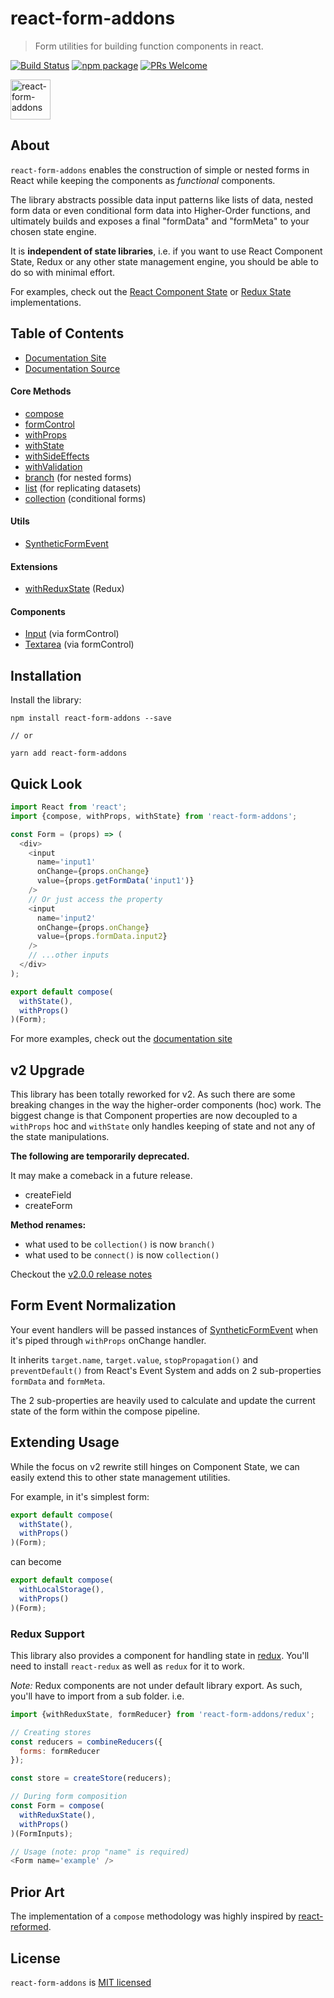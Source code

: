 # react-form-addons

> Form utilities for building function components in react.

[![Build Status][build-badge]][build-link]
[![npm package][npm-badge]][npm-link]
[![PRs Welcome][pr-welcome-badge]][pr-welcome-link]

<img src="https://yeojz.github.io/react-form-addons/images/react-form-addons-with-text.svg" alt="react-form-addons" height="64" />

## About

`react-form-addons` enables the construction of simple or nested forms in React while keeping the components as _functional_ components.

The library abstracts possible data input patterns like lists of data, nested
form data or even conditional form data into Higher-Order functions, and ultimately builds and exposes a final "formData" and "formMeta" to your chosen state engine.

It is __independent of state libraries__, i.e. if you want to use React Component State, Redux or any other state management engine, you should be able to do so with minimal effort.

For examples, check out the [React Component State](https://github.com/yeojz/react-form-addons/blob/master/src/lib/withState.js) or [Redux State](//github.com/yeojz/react-form-addons/blob/master/src/redux/withReduxState.js) implementations.

## Table of Contents

-   [Documentation Site][doc-link]
-   [Documentation Source](https://github.com/yeojz/react-form-addons/tree/master/site)

#### Core Methods

-   [compose](https://yeojz.github.io/react-form-addons#compose)
-   [formControl](https://yeojz.github.io/react-form-addons#formControl)
-   [withProps](https://yeojz.github.io/react-form-addons#withProps)
-   [withState](https://yeojz.github.io/react-form-addons#withState)
-   [withSideEffects](https://yeojz.github.io/react-form-addons#withSideEffects)
-   [withValidation](https://yeojz.github.io/react-form-addons#withValidation)
-   [branch](https://yeojz.github.io/react-form-addons#branch) (for nested forms)
-   [list](https://yeojz.github.io/react-form-addons#list) (for replicating datasets)
-   [collection](https://yeojz.github.io/react-form-addons#collection) (conditional forms)

#### Utils

-   [SyntheticFormEvent](https://yeojz.github.io/react-form-addons#SyntheticFormEvent)

#### Extensions

-   [withReduxState](https://yeojz.github.io/react-form-addons#withReduxState) (Redux)

#### Components

-   [Input](https://yeojz.github.io/react-form-addons#formControl) (via formControl)
-   [Textarea](https://yeojz.github.io/react-form-addons#formControl) (via  formControl)

## Installation

Install the library:

```
npm install react-form-addons --save

// or

yarn add react-form-addons
```

## Quick Look

```js
import React from 'react';
import {compose, withProps, withState} from 'react-form-addons';

const Form = (props) => (
  <div>
    <input
      name='input1'
      onChange={props.onChange}
      value={props.getFormData('input1')}
    />
    // Or just access the property
    <input
      name='input2'
      onChange={props.onChange}
      value={props.formData.input2}
    />
    // ...other inputs
  </div>
);

export default compose(
  withState(),
  withProps()
)(Form);
```

For more examples, check out the [documentation site][doc-link]

## v2 Upgrade

This library has been totally reworked for v2. As such there are some breaking changes in the way the higher-order components (hoc) work. The biggest change is that Component properties are now decoupled to a `withProps` hoc and `withState` only handles keeping of state and not any of the state manipulations.

__The following are temporarily deprecated.__

It may make a comeback in a future release.

-   createField
-   createForm

__Method renames:__

-   what used to be `collection()` is now `branch()`
-   what used to be `connect()` is now `collection()`

Checkout the [v2.0.0 release notes](https://github.com/yeojz/react-form-addons/releases/tag/v2.0.0)


## Form Event Normalization

Your event handlers will be passed instances of [SyntheticFormEvent](https://yeojz.github.io/react-form-addons#SyntheticFormEvent) when it's piped through `withProps` onChange handler.

It inherits `target.name`, `target.value`, `stopPropagation()` and `preventDefault()` from React's Event System and adds on 2 sub-properties `formData` and `formMeta`.

The 2 sub-properties are heavily used to calculate and update the current state of the form within the compose pipeline.

## Extending Usage

While the focus on v2 rewrite still hinges on Component State, we can easily extend this to other state management utilities.

For example, in it's simplest form:

```js
export default compose(
  withState(),
  withProps()
)(Form);
```

can become

```js
export default compose(
  withLocalStorage(),
  withProps()
)(Form);
```

### Redux Support

This library also provides a component for handling state in [redux](https://github.com/reactjs/redux). You'll need to install `react-redux` as well as `redux` for it to work.

_Note:_ Redux components are not under default library export. As such, you'll have to import from a sub folder. i.e.

```js
import {withReduxState, formReducer} from 'react-form-addons/redux';

// Creating stores
const reducers = combineReducers({
  forms: formReducer
});

const store = createStore(reducers);

// During form composition
const Form = compose(
  withReduxState(),
  withProps()
)(FormInputs);

// Usage (note: prop "name" is required)
<Form name='example' />
```

## Prior Art

The implementation of a `compose` methodology was highly inspired by [react-reformed](https://github.com/davezuko/react-reformed).


## License

`react-form-addons` is [MIT licensed](./LICENSE)

[doc-link]: https://yeojz.github.io/react-form-addons

[npm-badge]: https://img.shields.io/npm/v/react-form-addons.svg?style=flat-square
[npm-link]: https://www.npmjs.com/package/react-form-addons

[build-badge]: https://img.shields.io/circleci/project/github/yeojz/react-form-addons/master.svg?style=flat-square
[build-link]: https://circleci.com/gh/yeojz/react-form-addons.svg

[pr-welcome-badge]: https://img.shields.io/badge/PRs-Welcome-ff69b4.svg?style=flat-square
[pr-welcome-link]: https://github.com/yeojz/react-form-addons/blob/master/CONTRIBUTING.md
